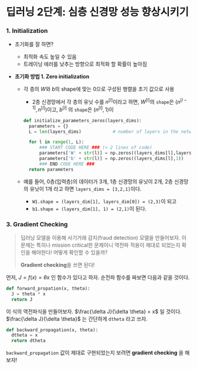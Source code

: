 # 딥러닝 2단계: 심층 신경망 성능 향상시키기

### 1. Initialization 

- 초기화를 잘 하면? 

  - 최적화 속도 높일 수 있음
  - 트레이닝 에러를 낮추는 방향으로 최적화 할 확률이 높아짐

- **초기화 방법 1. Zero initialization**

  - 각 층의 $W$와 $b$의 shape에 맞는 0으로 구성된 행렬을 초기 값으로 사용

    - 2층 신경망에서 각 층의 유닛 수를 $n^{[l]}$이라고 하면, 
      $W^{[l]}$의 `shape`은 $(n^{[l-1]}, n^{[l]})$이고, $b^{[l]}$ 의 `shape`은 $(n^{[l]}, 1)$이

    ```python
    def initialize_parameters_zeros(layers_dims):
      parameters = {}
      L = len(layers_dims)            # number of layers in the network
    
      for l in range(1, L):
          ### START CODE HERE ### (≈ 2 lines of code)
          parameters['W' + str(l)] = np.zeros((layers_dims[l],layers_dims[l-1]))
          parameters['b' + str(l)] = np.zeros((layers_dims[l],1))
          ### END CODE HERE ###
      return parameters
    ```

  - 예를 들어, 0층(입력층)의 데이터가 3개, 1층 신경망의 유닛이 2개, 2층 신경망의 유닛이 1개 라고 하면 `layers_dims = [3,2,1]`이다. 

    - `W1.shape = (layers_dim[1], layers_dim[0]) = (2,3)`이 되고
    - `b1.shape = (layers_dim[1], 1) = (2,1)`이 된다. 

    







### 3. Gradient Checking

> 딥러닝 모델을 이용해 사기거래 감지(fraud detection) 모델을 만들어보자. 이 문제는 특히나 mission critical한 문제이니 역전파 적용이 제대로 되었는지 확인을 해야한다! 어떻게 확인할 수 있을까? 
>
> **Gradient checking**을 쓰면 된다! 



먼저, $J = f(x) = \theta x$ 인 함수가 있다고 하자. 순전파 함수를 짜보면 다음과 같을 것이다. 

```python
def forward_propation(x, theta):
  J = theta * x
  return J
```

이 식의 역전파식을 만들어보자. $\frac{\delta J}{\delta \theta} = x$ 일 것이다. $\frac{\delta J}{\delta \theta}$ 는 간단하게 `dtheta` 라고 쓰자.

```python
def backward_propagation(x, theta):
  dtheta = x
  return dtheta
```

`backward_propagation` 값이 제대로 구현되었는지 보려면 **gradient checking** 을  해보자!

